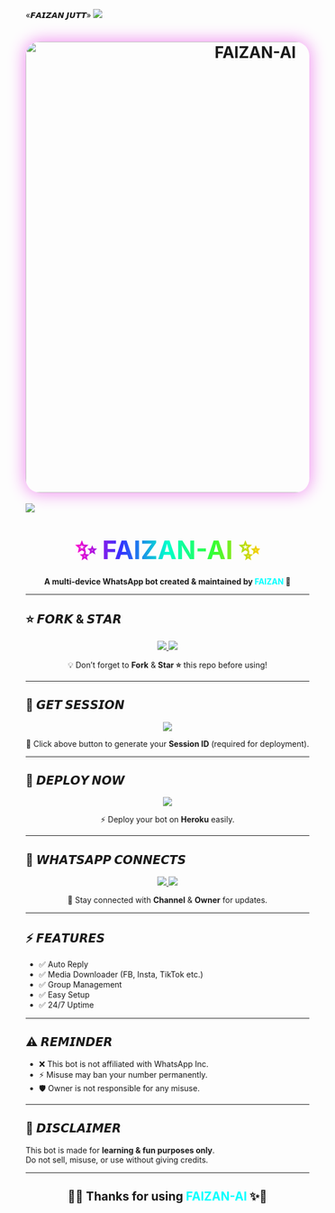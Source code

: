 «𝙁𝘼𝙄𝙕𝘼𝙉 𝙅𝙐𝙏𝙏»
<a><img src='https://i.imgur.com/LyHic3i.gif'/></a>
<h1 align="center">
  <img src="https://files.catbox.moe/3ddbjq.jpg" alt="FAIZAN-AI" width="800" style="border-radius:25px;box-shadow:0 0 30px violet;"/>
</h1>
<a><img src='https://i.imgur.com/LyHic3i.gif'/></a>
<h1 align="center">
  <span style="background: linear-gradient(to right, #ff00cc, #3333ff, #00ffcc, #33ff33, #ffcc00); 
               -webkit-background-clip: text; 
               color: transparent; 
               font-size: 45px; 
               font-weight: bold;">
    ✨ FAIZAN-AI ✨
  </span>
</h1>

<p align="center">
  <b>A multi-device WhatsApp bot created & maintained by <span style="color:#00FFFF">FAIZAN</span> 🚀</b>
</p>

---

## ⭐ 𝙁𝙊𝙍𝙆 & 𝙎𝙏𝘼𝙍
<p align="center">
  <a href="https://github.com/Faizan-MD-BOTZ/Faizan-Ai/fork">
    <img src="https://img.shields.io/badge/Fork-Repo-ff00ff?style=for-the-badge&logo=github&logoColor=white" />
  </a>
  <a href="https://github.com/Faizan-MD-BOTZ/Faizan-Ai/fork">
    <img src="https://img.shields.io/github/stars/FAIZAN-AI/FAIZAN-AI?style=for-the-badge&color=gold&logo=github" />
  </a>
</p>
<p align="center">💡 Don’t forget to <b>Fork</b> & <b>Star ⭐</b> this repo before using!</p>

---

## 🔑 𝙂𝙀𝙏 𝙎𝙀𝙎𝙎𝙄𝙊𝙉
<p align="center">
  <a href="https://faizan-md-session-generator.onrender.com/">
    <img src="https://img.shields.io/badge/Get-Session_ID-00BFFF?style=for-the-badge&logo=whatsapp&logoColor=white" />
  </a>
</p>
<p align="center">📲 Click above button to generate your <b>Session ID</b> (required for deployment).</p>

---

## 🚀 𝘿𝙀𝙋𝙇𝙊𝙔 𝙉𝙊𝙒
<p align="center">
  <a href="https://dashboard.heroku.com/new?template=https://github.com/Faizan-MD-BOTZ/Faizan-Ai">
    <img src="https://img.shields.io/badge/Deploy-Heroku-7952B3?style=for-the-badge&logo=heroku&logoColor=white" />
  </a>
</p>
<p align="center">⚡ Deploy your bot on <b>Heroku</b> easily.</p>

---

## 📡 𝙒𝙃𝘼𝙏𝙎𝘼𝙋𝙋 𝘾𝙊𝙉𝙉𝙀𝘾𝙏𝙎
<p align="center">
  <a href="https://whatsapp.com/channel/0029VbBdQyRBPzjUMvx8Fb2g">
    <img src="https://img.shields.io/badge/Join-Channel-25D366?style=for-the-badge&logo=whatsapp&logoColor=white" />
  </a>
  <a href="https://api.whatsapp.com/send?phone=+923408576674&text=➪𝐇𝐄𝐘𓆩🐍🍷🌹'">
    <img src="https://img.shields.io/badge/Contact-Owner-ff0000?style=for-the-badge&logo=whatsapp&logoColor=white" />
  </a>
</p>
<p align="center">📢 Stay connected with <b>Channel</b> & <b>Owner</b> for updates.</p>

---

## ⚡ 𝙁𝙀𝘼𝙏𝙐𝙍𝙀𝙎
- ✅ Auto Reply  
- ✅ Media Downloader (FB, Insta, TikTok etc.)  
- ✅ Group Management  
- ✅ Easy Setup  
- ✅ 24/7 Uptime  

---

## ⚠️ 𝙍𝙀𝙈𝙄𝙉𝘿𝙀𝙍
- ❌ This bot is not affiliated with WhatsApp Inc.  
- ⚡ Misuse may ban your number permanently.  
- 🛡️ Owner is not responsible for any misuse.  

---

## 📝 𝘿𝙄𝙎𝘾𝙇𝘼𝙄𝙈𝙀𝙍
This bot is made for **learning & fun purposes only**.  
Do not sell, misuse, or use without giving credits.  

---

<h2 align="center">
  🌈✨ Thanks for using <span style="color:#00FFFF">FAIZAN-AI</span> ✨🌈
</h2>
